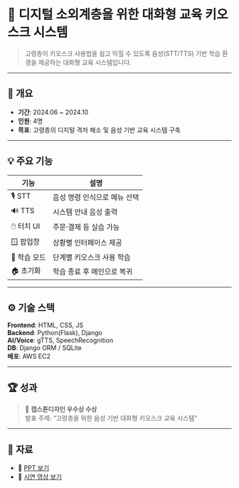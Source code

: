 # 🧓 디지털 소외계층을 위한 대화형 교육 키오스크 시스템

> 고령층이 키오스크 사용법을 쉽고 익힐 수 있도록 음성(STT/TTS) 기반 학습 환경을 제공하는 대화형 교육 시스템입니다.

---

## 📖 개요
- **기간**: 2024.06 ~ 2024.10  
- **인원**: 4명  
- **목표**: 고령층의 디지털 격차 해소 및 음성 기반 교육 시스템 구축  

---

## 💡 주요 기능
| 기능 | 설명 |
|------|------|
| 🎙️ STT | 음성 명령 인식으로 메뉴 선택 |
| 🔊 TTS | 시스템 안내 음성 출력 |
| 🖱️ 터치 UI | 주문·결제 등 실습 가능 |
| 🪟 팝업창 | 상황별 인터페이스 제공 |
| 🧭 학습 모드 | 단계별 키오스크 사용 학습 |
| 🏠 초기화 | 학습 종료 후 메인으로 복귀 |

---

## ⚙️ 기술 스택
**Frontend**: HTML, CSS, JS  
**Backend**: Python(Flask), Django  
**AI/Voice**: gTTS, SpeechRecognition  
**DB**: Django ORM / SQLite  
**배포**: AWS EC2  

---

## 🏆 성과
> 🏅 **캡스톤디자인 우수상 수상**  
> 발표 주제: “고령층을 위한 음성 기반 대화형 키오스크 교육 시스템”

---

## 📂 자료
- 📘 [PPT 보기](https://drive.google.com/file/d/1VFyYZRw1akq4SmjQrbzI39dFQBiyyp3P/view?usp=drive_link)  
- 🎥 [시연 영상 보기](https://drive.google.com/file/d/1hqrVp58GPIEAkL7ACWudB-fUo6VItSXc/view?usp=drive_link)
